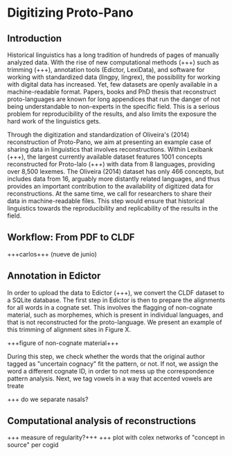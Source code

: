 # Digitizing Proto-Pano

## Introduction

Historical linguistics has a long tradition of hundreds of pages of manually analyzed data. With the rise of new computational methods (+++) such as trimming (+++), annotation tools (Edictor, LexiData), and software for working with standardized data (lingpy, lingrex), the possibility for working with digital data has increased. Yet, few datasets are openly available in a machine-readable format. Papers, books and PhD thesis that reconstruct proto-languages are known for long appendices that run the danger of not being understandable to non-experts in the specific field. This is a serious problem for reproducibility of the results, and also limits the exposure the hard work of the linguistics gets.

Through the digitization and standardization of Oliveira's (2014) reconstruction of Proto-Pano, we aim at presenting an example case of sharing data in linguistics that involves reconstructions. Within Lexibank (+++), the largest currently available dataset features 1001 concepts reconstructed for Proto-lalo (+++) with data from 8 languages, providing over 8,500 lexemes. The Oliveira (2014) dataset has only 466 concepts, but includes data from 16, arguably more distantly related languages, and thus provides an important contribution to the availability of digitized data for reconstructions. At the same time, we call for researchers to share their data in machine-readable files. This step would ensure that historical linguistics towards the reproducibility and replicability of the results in the field.

## Workflow: From PDF to CLDF

+++carlos+++ (nueve de junio)

## Annotation in Edictor

In order to upload the data to Edictor (+++), we convert the CLDF dataset to a SQLite database. The first step in Edictor is then to prepare the alignments for all words in a cognate set. This involves the flagging of non-cognate material, such as morphemes, which is present in individual languages, and that is not reconstructed for the proto-language. We present an example of this trimming of alignment sites in Figure X.

+++figure of non-cognate material+++

During this step, we check whether the words that the original author tagged as "uncertain cognacy" fit the pattern, or not. If not, we assign the word a different cognate ID, in order to not mess up the correspondence pattern analysis. Next, we tag vowels in a way that accented vowels are treate

+++ do we separate nasals?

## Computational analysis of reconstructions

+++ measure of regularity?+++
+++ plot with colex networks of "concept in source" per cogid
